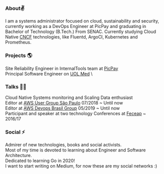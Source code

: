 ### About:v:
I am a systems administrator focused on cloud, sustainability and security, currently working as a DevOps Engineer at PicPay and graduating in Bachelor of Technology (B.Tech.) From SENAC. Currently studying Cloud Native [CNCF](https://www.cncf.io/) technologies, like Fluentd, ArgoCI, Kubernetes and Prometheus.

### Projects :earth_americas:
Site Reliability Engineer in InternalTools team at [PicPay](https://picpay.com/site) \
Principal Software Engineer on [UOL Med](http://uolmed.com.br/) \

### Talks :student:
Cloud Native Systems monitoring and Scaling Data enthusiast \
Editor at [AWS User Group São Paulo](https://www.meetup.com/pt-BR/awsusergroupsp/) 07/2018 ~ Until now \
Editor at [AWS Devops Brasil Group](https://www.meetup.com/pt-BR/AWS-DevOps-Brasil/) 05/2019 ~ Until now \
Participant and speaker at two technology Conferences at [Feceap](https://ceappedreira.org.br/atuacao/eventos/feceap/) ~ 2016/17

### Social :zap:
Admirer of new technologies, books and social activists. \
Most of my time is devoted to learning about Engineer and Software Architecture. \
Dedicated to learning Go in 2020! \
I want to start writing on Medium, for now these are my social networks :)
